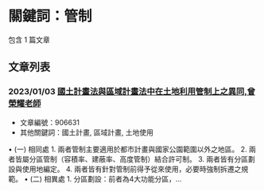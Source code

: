 # 關鍵詞：管制

包含 1 篇文章

## 文章列表

### 2023/01/03 [國土計畫法與區域計畫法中在土地利用管制上之異同,曾榮耀老師](../../articles/906631_%E5%9C%8B%E5%9C%9F%E8%A8%88%E7%95%AB%E6%B3%95%E8%88%87%E5%8D%80%E5%9F%9F%E8%A8%88%E7%95%AB%E6%B3%95%E4%B8%AD%E5%9C%A8%E5%9C%9F%E5%9C%B0%E5%88%A9%E7%94%A8%E7%AE%A1%E5%88%B6%E4%B8%8A%E4%B9%8B%E7%95%B0%E5%90%8C%2C%E6%9B%BE%E6%A6%AE%E8%80%80%E8%80%81%E5%B8%AB.md)
- 文章編號：906631
- 其他關鍵詞：國土計畫, 區域計畫, 土地使用

• (一) 相同處 1. 兩者管制主要適用於都市計畫與國家公園範圍以外之地區。 2. 兩者皆屬分區管制（容積率、建蔽率、高度管制）結合許可制。 3. 兩者皆有分區劃設與使用地編定。 4. 兩者皆有針對管制前得予從來使用，必要時強制拆遷之規範。 • (二) 相異處 1. 分區劃設：前者為4大功能分區，...
